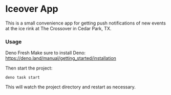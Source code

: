 # Iceover App

This is a small convenience app for getting push notifications of new events at
the ice rink at The Crossover in Cedar Park, TX.

### Usage

Deno Fresh Make sure to install Deno:
https://deno.land/manual/getting_started/installation

Then start the project:

```
deno task start
```

This will watch the project directory and restart as necessary.
